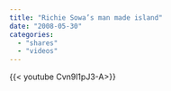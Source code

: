 ```yaml
---
title: "Richie Sowa’s man made island"
date: "2008-05-30"
categories:
  - "shares"
  - "videos"
---
```


<div style="width: 70vw;">{{< youtube Cvn9l1pJ3-A>}}</div>
